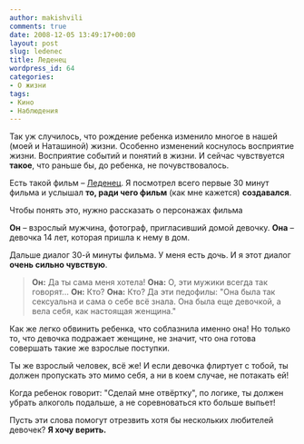 ```yaml
---
author: makishvili
comments: true
date: 2008-12-05 13:49:17+00:00
layout: post
slug: ledenec
title: Леденец
wordpress_id: 64
categories:
- О жизни
tags:
- Кино
- Наблюдения
---
```


Так уж случилось, что рождение ребенка изменило многое в нашей (моей и Наташиной) жизни.
Особенно изменений коснулось восприятие жизни. Восприятие событий и понятий в жизни.
И сейчас чувствуется **такое**, что раньше бы, до ребенка, не почувствовалось.

Есть такой фильм – [Леденец](http://www.kinopoisk.ru/level/1/film/86451/). Я посмотрел всего первые 30 минут фильма  и услышал **то, ради чего фильм** (как мне кажется) **создавался**.

<!-- more -->Чтобы понять это, нужно рассказать о персонажах фильма
**Он** – взрослый мужчина, фотограф, пригласивший домой девочку.
**Она** – девочка 14 лет, которая пришла к нему в дом.

Дальше диалог 30-й минуты фильма.
У меня есть дочь. И я этот диалог **очень сильно чувствую**.


> **Он:** Да ты сама меня хотела!
**Она:** О, эти мужики всегда так говорят...
**Он:** Кто?
**Она:** Кто? Да эти педофилы: "Она была так сексуальна и  сама о себе всё знала. Она была еще девочкой, а вела себя, как настоящая женщина."

Как же легко обвинить ребенка, что соблазнила именно она!
Но только то, что девочка подражает женщине, не значит, что она готова совершать такие же взрослые поступки.

Ты же взрослый человек, всё же! И если девочка флиртует с тобой, ты должен пропускать это мимо себя, а ни в коем случае, не потакать ей!

Когда ребенок говорит: "Сделай мне отвёртку", по логике, ты должен убрать алкоголь подальше, а не соревноваться кто больше выпьет!


Пусть эти слова помогут отрезвить хотя бы нескольких любителей девочек?
**Я хочу верить.**
